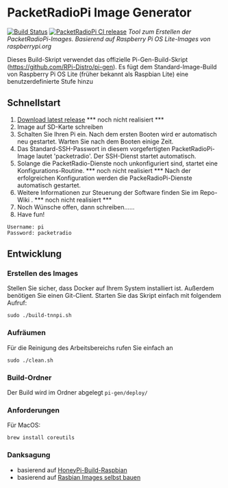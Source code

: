 # PacketRadioPi Image Generator 
[![Build Status](https://drone.home.pfeiffer-privat.de/api/badges/PacketRadioRaspi/PacketRadioPi/status.svg)](https://drone.home.pfeiffer-privat.de/PacketRadioRaspi/PacketRadioPi)
[![PacketRadioPi CI release](https://github.com/PE1FTL/PacketRadioPi/actions/workflows/release.yml/badge.svg?branch=main&event=workflow_run)](https://github.com/PE1FTL/PacketRadioPi/actions/workflows/release.yml)
_Tool zum Erstellen der PacketRadioPi-Images. Basierend auf Raspberry Pi OS Lite-Images von raspberrypi.org_

Dieses Build-Skript verwendet das offizielle Pi-Gen-Build-Skript (https://github.com/RPi-Distro/pi-gen). Es fügt dem Standard-Image-Build von Raspberry Pi OS Lite (früher bekannt als Raspbian Lite) eine benutzerdefinierte Stufe hinzu

## Schnellstart

1. [Download latest release](https://gitea.home.pfeiffer-privat.de/ppfeiffer/PacketRadioPi/releases) *** noch nicht realisiert ***
2. Image auf SD-Karte schreiben
3. Schalten Sie Ihren Pi ein. Nach dem ersten Booten wird er automatisch neu gestartet. Warten Sie nach dem Booten einige Zeit. 
4. Das Standard-SSH-Passwort in diesem vorgefertigten PacketRadioPi-Image lautet 'packetradio'. Der SSH-Dienst startet automatisch.
5. Solange die PacketRadio-Dienste noch unkonfiguriert sind, startet eine Konfigurations-Routine. *** noch nicht realisiert ***
   Nach der erfolgreichen Konfiguration werden die PackeRadioPi-Dienste automatisch gestartet.
6. Weitere Informationen zur Steuerung der Software finden Sie im Repo-Wiki . *** noch nicht realisiert ***
7. Noch Wünsche offen, dann schreiben...... 
8. Have fun!

```
Username: pi
Password: packetradio
```

## Entwicklung

### Erstellen des Images
Stellen Sie sicher, dass Docker auf Ihrem System installiert ist. Außerdem benötigen Sie einen Git-Client. Starten Sie das Skript einfach mit folgendem Aufruf:

```
sudo ./build-tnnpi.sh
```

### Aufräumen
Für die Reinigung des Arbeitsbereichs rufen Sie einfach an

```
sudo ./clean.sh
```
### Build-Ordner
Der Build wird im Ordner abgelegt ```pi-gen/deploy/```

### Anforderungen
Für MacOS:

```
brew install coreutils
```

### Danksagung
* basierend auf [HoneyPi-Build-Raspbian](https://github.com/Honey-Pi/HoneyPi-Build-Raspbian)
* basierend auf [Rasbian Images selbst bauen](https://javan.de/raspbian-images-selbst-bauen/)




